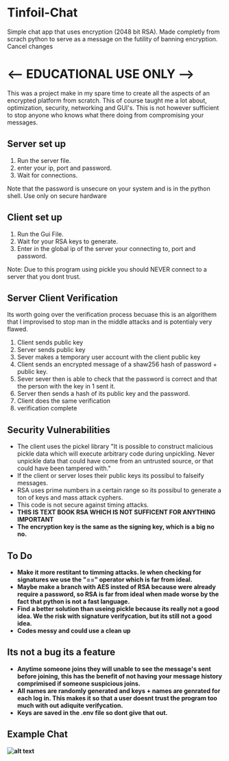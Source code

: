 # Tinfoil-Chat
Simple chat app that uses encryption (2048 bit RSA). Made completly from scrach python to serve as a message on the futility of banning encryption.
      Cancel changes


# <-- EDUCATIONAL USE ONLY -->

This was a project make in my spare time to create all the aspects of an encrypted platform from scratch. This of course taught me a lot about, optimization, security, networking and GUI's. This is not however sufficient to stop anyone who knows what there doing from compromising your messages.


## Server set up

1) Run the server file.
2) enter your ip, port and password.
3) Wait for connections.

Note that the password is unsecure on your system and is in the python shell. Use only on secure hardware



## Client set up

1) Run the Gui File.
2) Wait for your RSA keys to generate.
3) Enter in the global ip of the server your connecting to, port and password.

Note: Due to this program using pickle you should NEVER connect to a server that you dont trust.


## Server Client Verification 

Its worth going over the verification process becuase this is an algorithem that I improvised to stop man in the middle attacks and is potentialy very flawed.

1. Client sends public key
2. Server sends public key
3. Sever makes a temporary user account with the client public key
4. Client sends an encrypted message of a shaw256 hash of password + public key. 
5. Sever sever then is able to check that the password is correct and that the person with the key in 1 sent it.
6. Server then sends a hash of its public key and the password.
7. Client does the same verification
8. verification complete



## Security Vulnerabilities 

* The client uses the pickel library "It is possible to construct malicious pickle data which will execute arbitrary code during unpickling. Never unpickle data that could have come from an untrusted source, or that could have been tampered with."
* If the client or server loses their public keys its possibul to falseify messages. 
* RSA uses prime numbers in a certain range so its possibul to generate a ton of keys and mass attack cyphers.
* This code is not secure against timing attacks.
* <b> THIS IS TEXT BOOK RSA WHICH IS NOT SUFFICENT FOR ANYTHING IMPORTANT 
* The encryption key is the same as the signing key, which is a big no no.


## To Do
* Make it more restitant to timming attacks. Ie when checking for signatures we use the  "=="  operator which is far from ideal.
* Maybe make a branch with AES insted of RSA because were already require a password, so RSA is far from ideal when made worse by the fact that python is not a fast language. 
* Find a better solution than useing pickle because its really not a good idea. We the risk with signature verifycation, but its still not a good idea.
* Codes messy and could use a clean up


## Its not a bug its a feature 

* Anytime someone joins they will unable to see the message's sent before joining, this has the benefit of not having your message history comprimised if someone suspicious joins.
* All names are randomly generated and keys + names are genrated for each log in. This makes it so that a user doesnt trust the program too much with out adiquite verifycation.
* Keys are saved in the .env file so dont give that out.



## Example Chat
![alt text](https://i.imgur.com/yAv1Ynx.png)













